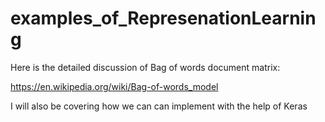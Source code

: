 # examples_of_RepresenationLearning

Here is the detailed discussion of Bag of words document matrix:

https://en.wikipedia.org/wiki/Bag-of-words_model

I will also be covering how we can can implement with the help of Keras 
